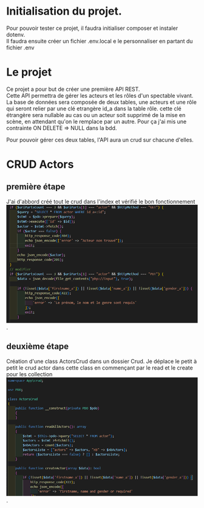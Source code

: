 # Initialisation du projet.
Pour pouvoir tester ce projet, il faudra initialiser composer et instaler dotenv.  
Il faudra ensuite créer un fichier .env.local e le personnaliser en partant du fichier .env  
  
  
# Le projet
Ce projet a pour but de créer une première API REST.  
Cette API permettra de gérer les acteurs et les rôles d'un spectable vivant.  
La base de données sera composée de deux tables, une acteurs et une rôle qui seront relier par une clé etrangère id_a dans la table rôle.
cette clé étrangère sera nullable au cas ou un acteur soit supprimé de la mise en scène, en attendant qu'on le remplace par un autre.
Pour ça j'ai mis une contrainte ON DELETE => NULL dans la bdd.  
  
Pour pouvoir gérer ces deux tables, l'API aura un crud sur chacune d'elles.  
  
# CRUD Actors
## première étape
J'ai d'abbord créé tout le crud dans l'index et vérifié le bon fonctionnement
![Tout dans index](/img/all-index.png "all-index").

## deuxième étape
Création d'une class ActorsCrud dans un dossier Crud.
Je déplace le petit à petit le crud actor dans cette class en commençant par le read et le create pour les collection
![class ActorsCrud](/img/class-ActorsCrud.png "ActorsCrud").
